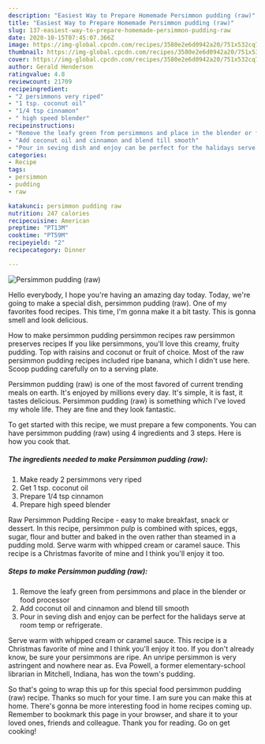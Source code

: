 ```yaml
---
description: "Easiest Way to Prepare Homemade Persimmon pudding (raw)"
title: "Easiest Way to Prepare Homemade Persimmon pudding (raw)"
slug: 137-easiest-way-to-prepare-homemade-persimmon-pudding-raw
date: 2020-10-15T07:45:07.366Z
image: https://img-global.cpcdn.com/recipes/3580e2e6d0942a20/751x532cq70/persimmon-pudding-raw-recipe-main-photo.jpg
thumbnail: https://img-global.cpcdn.com/recipes/3580e2e6d0942a20/751x532cq70/persimmon-pudding-raw-recipe-main-photo.jpg
cover: https://img-global.cpcdn.com/recipes/3580e2e6d0942a20/751x532cq70/persimmon-pudding-raw-recipe-main-photo.jpg
author: Gerald Henderson
ratingvalue: 4.8
reviewcount: 21709
recipeingredient:
- "2 persimmons very riped"
- "1 tsp. coconut oil"
- "1/4 tsp cinnamon"
- " high speed blender"
recipeinstructions:
- "Remove the leafy green from persimmons and place in the blender or food processor"
- "Add coconut oil and cinnamon and blend till smooth"
- "Pour in seving dish and enjoy can be perfect for the halidays serve at room temp or refrigerate."
categories:
- Recipe
tags:
- persimmon
- pudding
- raw

katakunci: persimmon pudding raw 
nutrition: 247 calories
recipecuisine: American
preptime: "PT13M"
cooktime: "PT59M"
recipeyield: "2"
recipecategory: Dinner

---
```



![Persimmon pudding (raw)](https://img-global.cpcdn.com/recipes/3580e2e6d0942a20/751x532cq70/persimmon-pudding-raw-recipe-main-photo.jpg)

Hello everybody, I hope you're having an amazing day today. Today, we're going to make a special dish, persimmon pudding (raw). One of my favorites food recipes. This time, I'm gonna make it a bit tasty. This is gonna smell and look delicious.

How to make persimmon pudding persimmon recipes raw persimmon preserves recipes If you like persimmons, you&#39;ll love this creamy, fruity pudding. Top with raisins and coconut or fruit of choice. Most of the raw persimmon pudding recipes included ripe banana, which I didn&#39;t use here. Scoop pudding carefully on to a serving plate.

Persimmon pudding (raw) is one of the most favored of current trending meals on earth. It's enjoyed by millions every day. It's simple, it is fast, it tastes delicious. Persimmon pudding (raw) is something which I've loved my whole life. They are fine and they look fantastic.


To get started with this recipe, we must prepare a few components. You can have persimmon pudding (raw) using 4 ingredients and 3 steps. Here is how you cook that.

<!--inarticleads1-->

##### The ingredients needed to make Persimmon pudding (raw):

1. Make ready 2 persimmons very riped
1. Get 1 tsp. coconut oil
1. Prepare 1/4 tsp cinnamon
1. Prepare  high speed blender


Raw Persimmon Pudding Recipe - easy to make breakfast, snack or dessert. In this recipe, persimmon pulp is combined with spices, eggs, sugar, flour and butter and baked in the oven rather than steamed in a pudding mold. Serve warm with whipped cream or caramel sauce. This recipe is a Christmas favorite of mine and I think you&#39;ll enjoy it too. 

<!--inarticleads2-->

##### Steps to make Persimmon pudding (raw):

1. Remove the leafy green from persimmons and place in the blender or food processor
1. Add coconut oil and cinnamon and blend till smooth
1. Pour in seving dish and enjoy can be perfect for the halidays serve at room temp or refrigerate.


Serve warm with whipped cream or caramel sauce. This recipe is a Christmas favorite of mine and I think you&#39;ll enjoy it too. If you don&#39;t already know, be sure your persimmons are ripe. An unripe persimmon is very astringent and nowhere near as. Eva Powell, a former elementary-school librarian in Mitchell, Indiana, has won the town&#39;s pudding. 

So that's going to wrap this up for this special food persimmon pudding (raw) recipe. Thanks so much for your time. I am sure you can make this at home. There's gonna be more interesting food in home recipes coming up. Remember to bookmark this page in your browser, and share it to your loved ones, friends and colleague. Thank you for reading. Go on get cooking!

